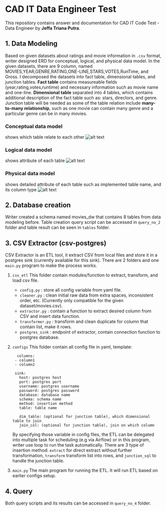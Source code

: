 # CAD IT Data Engineer Test
This repository contains answer and documentation for CAD IT Code Test - Data Engineer by **Jeffa Triana Putra**.

## 1. Data Modeling
Based on given datasets about ratings and movie information in  `.csv` format, writer designed ERD for conceptual, logical, and physical data model.
In the given datasets, there are 9 column, named MOVIES,YEAR,GENRE,RATING,ONE-LINE,STARS,VOTES,RunTime, and Gross. I decomposed the datasets into fact table, dimensional tables, and junction tables. **Fact table** contains measureable fields (year,rating,votes,runtime) and necessary information such as movie name and one-line. **Dimensional table** separated into 4 tables, which contains additional description of the fact table such as: stars, directors, and genre. Junction table will be needed as some of the table relation include **many-to-many relationship**, such as one movie can contain many genre and a particular genre can be in many movies.

### Conceptual data model
shows which table relate to each other
![alt text](https://github.com/jeffatp14/CadITDataEngTest/blob/main/data_modelling/conceptual_data%20model.jpeg)

### Logical data model
shows attribute of each table
![alt text](https://github.com/jeffatp14/CadITDataEngTest/blob/main/data_modelling/logical_data%20model.jpeg)

### Physical data model
shows detailed attribute of each table such as implemented table name, and its column type
![alt text](https://github.com/jeffatp14/CadITDataEngTest/blob/main/data_modelling/physical_data%20model.jpeg)

## 2. Database creation
Writer created a schema named movies_dw that contains 8 tables from data modeling before. Table creation query script can be accessed in `query_no_2` folder and table result can be seen in `tables` folder.

## 3. CSV Extractor (csv-postgres)
CSV Extractor is an ETL tool, it extract CSV from local files and store it in a postgres sink (currently available for this sink). 
There are 2 folders and one `main.py` program to make the process works. 
1. `csv_etl`
   This folder contain modules/function to extract, transform, and load csv file.
   - `config.py` : store all config variable from yaml file.
   - `cleaner.py` : clean initial raw data from extra spaces, inconsistent order, etc. (Currently only compatible for the given dataset/movies.csv).
   - `extractor.py` : contain a function to extract desired column from CSV and insert data function.
   - `transformer.py` : transform and clean duplicate for column that contain list, make it rows.
   - `postgres_sink` : endpoint of extractor, contain connection function to postgres database.
2. `configs`
   This folder contain all config file in yaml, template:
   ```
     columns:
    - column1
    - column2

    sink:
      host: postgres host
      port: postgres port
      username: postgres username
      password: postgres password
      database: database name
      schema: schema name
      method: insertion method
      table: table name
   
      dim_table: (optional for junction table), which dimensional table to join
      join_col: (optional for junction table), join on which column
   ```
   By specifying those variable in config files, the ETL can be delegated into multiple task for scheduling (e.g via Airflow) or in this program, writer use loop to run the task automatically. There are 3 type of insertion method: `extract` for direct extract without further transformation, `transform` transform list into rows, and `junction_sql` to handle the junction table.
   
3. `main.py`
   The main program for running the ETL. It will run ETL based on earlier configs setup.

## 4. Query
Both query scripts and its results can be accessed in `query_no_4` folder.
